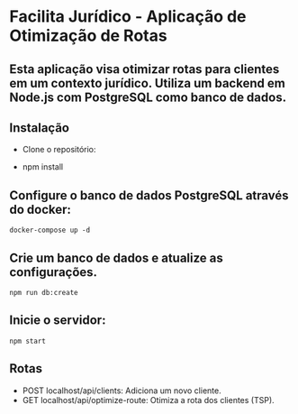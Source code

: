 # Facilita Jurídico - Aplicação de Otimização de Rotas
## Esta aplicação visa otimizar rotas para clientes em um contexto jurídico. Utiliza um backend em Node.js com PostgreSQL como banco de dados.

## Instalação
- Clone o repositório:


- npm install
## Configure o banco de dados PostgreSQL através do docker:

```shell
docker-compose up -d
```

## Crie um banco de dados e atualize as configurações.
```shell
npm run db:create
```


## Inicie o servidor:

```shell
npm start
```

## Rotas
- POST localhost/api/clients: Adiciona um novo cliente.
- GET localhost/api/optimize-route: Otimiza a rota dos clientes (TSP).
